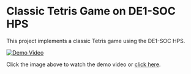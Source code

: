 # Classic Tetris Game on DE1-SOC HPS

This project implements a classic Tetris game using the DE1-SOC HPS.

[![Demo Video](https://img.youtube.com/vi/UDs3iwi-Rgo/0.jpg)](https://www.youtube.com/watch?v=UDs3iwi-Rgo)

Click the image above to watch the demo video or [click here](https://www.youtube.com/watch?v=UDs3iwi-Rgo).

